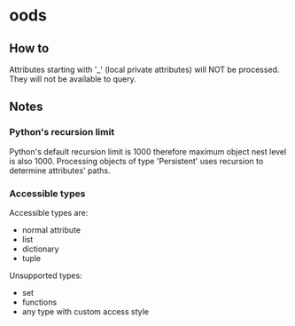 # oods

## How to
Attributes starting with '_' (local private attributes) will NOT be processed. They will not be available to query.

## Notes

### Python's recursion limit
Python's default recursion limit is 1000 therefore maximum object nest level is also 1000. Processing objects of type 'Persistent' uses recursion to determine attributes' paths.

### Accessible types
Accessible types are:
 - normal attribute
 - list
 - dictionary
 - tuple

Unsupported types:
 - set
 - functions
 - any type with custom access style